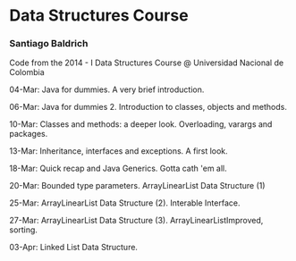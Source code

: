 Data Structures Course<br/><h3>Santiago Baldrich</h3>
=======

Code from the 2014 - I Data Structures Course @ Universidad Nacional de Colombia

04-Mar: Java for dummies. A very brief introduction.

06-Mar: Java for dummies 2. Introduction to classes, objects and methods.

10-Mar: Classes and methods: a deeper look. Overloading, varargs and packages.

13-Mar: Inheritance, interfaces and exceptions. A first look.

18-Mar: Quick recap and Java Generics. Gotta cath 'em all.

20-Mar: Bounded type parameters. ArrayLinearList Data Structure (1)

25-Mar: ArrayLinearList Data Structure (2). Interable Interface.

27-Mar: ArrayLinearList Data Structure (3). ArrayLinearListImproved, sorting.

03-Apr: Linked List Data Structure.
